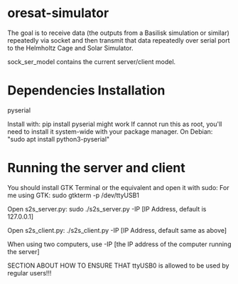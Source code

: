 # oresat-simulator

The goal is to receive data (the outputs from a Basilisk simulation or similar) 
repeatedly via socket and then transmit that data repeatedly over serial port
to the Helmholtz Cage and Solar Simulator.

sock_ser_model contains the current server/client model. 

# Dependencies Installation
pyserial

Install with: pip install pyserial might work
If cannot run this as root, you'll need to install it system-wide 
with your package manager. 
On Debian: "sudo apt install python3-pyserial"

# Running the server and client
You should install GTK Terminal or the equivalent and open it with sudo:
For me using GTK:
sudo gtkterm -p /dev/ttyUSB1

Open s2s_server.py:
sudo ./s2s_server.py -IP [IP Address, default is 127.0.0.1]

Open s2s_client.py:
./s2s_client.py -IP [IP Address, default same as above]

When using two computers, use -IP [the IP address of the computer running
the server]

SECTION ABOUT HOW TO ENSURE THAT ttyUSB0 is allowed to be used by regular users!!!
